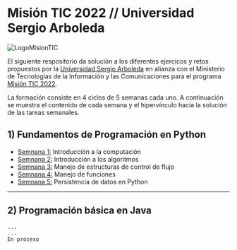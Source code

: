 # Misión TIC 2022 // Universidad Sergio Arboleda

<img align="center" src="https://github.com/dsernag/dsernag/blob/main/logos/misionTIC.jpg" alt="LogoMisionTIC" />

El siguiente respositorio da solución a los diferentes ejercicos y retos propuestos por la [Universidad Sergio Arboleda](https://misiontic2022.usergioarboleda.edu.co/) en alianza con el Ministerio de Tecnologías de la Información y las Comunicaciones para el programa [Misión TIC 2022](https://www.misiontic2022.gov.co/portal/).

La formación consiste en 4 ciclos de 5 semanas cada uno. A continuación se muestra el contenido de cada semana y el hipervínculo hacia la solución de las tareas semanales.

## 1) Fundamentos de Programación en Python

* [Semnana 1:](https://github.com/dsernag/MisionTICUSA2022/tree/main/Ciclo1Python/Semana1) Introducción a la computación
* [Semnana 2:](https://github.com/dsernag/MisionTICUSA2022/tree/main/Ciclo1Python/Semana2) Introducción a los algoritmos
* [Semnana 3:](https://github.com/dsernag/MisionTICUSA2022/tree/main/Ciclo1Python/Semana3) Manejo de estructuras de control de flujo
* [Semnana 4:](https://github.com/dsernag/MisionTICUSA2022/tree/main/Ciclo1Python/Semana4) Manejo de funciones
* [Semnana 5:](https://github.com/dsernag/MisionTICUSA2022/tree/main/Ciclo1Python/Semana5) Persistencia de datos en Python
___

## 2) Programación básica en Java

```
...
...
En proceso
```
